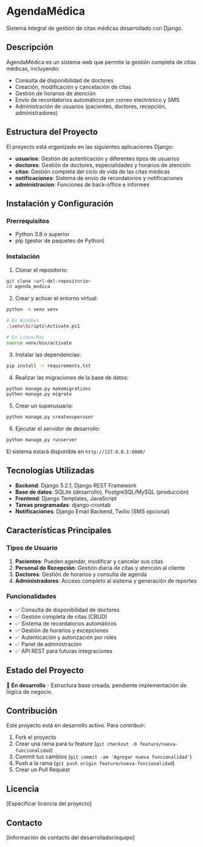 # AgendaMédica

Sistema integral de gestión de citas médicas desarrollado con Django.

## Descripción

AgendaMédica es un sistema web que permite la gestión completa de citas médicas, incluyendo:

- Consulta de disponibilidad de doctores
- Creación, modificación y cancelación de citas
- Gestión de horarios de atención
- Envío de recordatorios automáticos por correo electrónico y SMS
- Administración de usuarios (pacientes, doctores, recepción, administradores)

## Estructura del Proyecto

El proyecto está organizado en las siguientes aplicaciones Django:

- **usuarios**: Gestión de autenticación y diferentes tipos de usuarios
- **doctores**: Gestión de doctores, especialidades y horarios de atención
- **citas**: Gestión completa del ciclo de vida de las citas médicas
- **notificaciones**: Sistema de envío de recordatorios y notificaciones
- **administracion**: Funciones de back-office e informes

## Instalación y Configuración

### Prerrequisitos

- Python 3.8 o superior
- pip (gestor de paquetes de Python)

### Instalación

1. Clonar el repositorio:
```bash
git clone <url-del-repositorio>
cd agenda_medica
```

2. Crear y activar el entorno virtual:
```bash
python -m venv venv

# En Windows
.\venv\Scripts\Activate.ps1

# En Linux/Mac
source venv/bin/activate
```

3. Instalar las dependencias:
```bash
pip install -r requirements.txt
```

4. Realizar las migraciones de la base de datos:
```bash
python manage.py makemigrations
python manage.py migrate
```

5. Crear un superusuario:
```bash
python manage.py createsuperuser
```

6. Ejecutar el servidor de desarrollo:
```bash
python manage.py runserver
```

El sistema estará disponible en `http://127.0.0.1:8000/`

## Tecnologías Utilizadas

- **Backend**: Django 5.2.1, Django REST Framework
- **Base de datos**: SQLite (desarrollo), PostgreSQL/MySQL (producción)
- **Frontend**: Django Templates, JavaScript
- **Tareas programadas**: django-crontab
- **Notificaciones**: Django Email Backend, Twilio (SMS opcional)

## Características Principales

### Tipos de Usuario

1. **Pacientes**: Pueden agendar, modificar y cancelar sus citas
2. **Personal de Recepción**: Gestión diaria de citas y atención al cliente
3. **Doctores**: Gestión de horarios y consulta de agenda
4. **Administradores**: Acceso completo al sistema y generación de reportes

### Funcionalidades

- ✅ Consulta de disponibilidad de doctores
- ✅ Gestión completa de citas (CRUD)
- ✅ Sistema de recordatorios automáticos
- ✅ Gestión de horarios y excepciones
- ✅ Autenticación y autorización por roles
- ✅ Panel de administración
- ✅ API REST para futuras integraciones

## Estado del Proyecto

🚧 **En desarrollo** - Estructura base creada, pendiente implementación de lógica de negocio.

## Contribución

Este proyecto está en desarrollo activo. Para contribuir:

1. Fork el proyecto
2. Crear una rama para tu feature (`git checkout -b feature/nueva-funcionalidad`)
3. Commit tus cambios (`git commit -am 'Agregar nueva funcionalidad'`)
4. Push a la rama (`git push origin feature/nueva-funcionalidad`)
5. Crear un Pull Request

## Licencia

[Especificar licencia del proyecto]

## Contacto

[Información de contacto del desarrollador/equipo] 